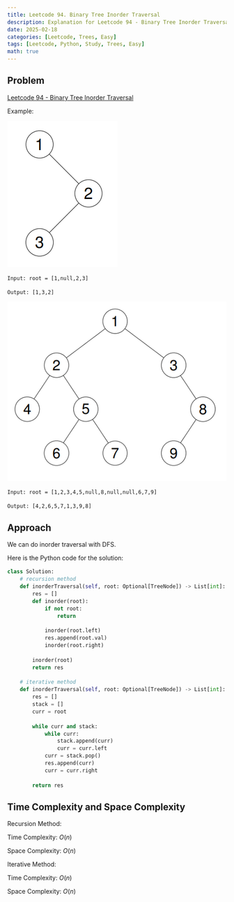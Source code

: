 ```yaml
---
title: Leetcode 94. Binary Tree Inorder Traversal
description: Explanation for Leetcode 94 - Binary Tree Inorder Traversal, and its solution in Python.
date: 2025-02-18
categories: [Leetcode, Trees, Easy]
tags: [Leetcode, Python, Study, Trees, Easy]
math: true
---
```


## Problem
[Leetcode 94 - Binary Tree Inorder Traversal](https://leetcode.com/problems/binary-tree-inorder-traversal/description/)

Example:

![Desktop View](/assets/img/leetcode/leetcode94-1.png)
```
Input: root = [1,null,2,3]

Output: [1,3,2]
```

![Desktop View](/assets/img/leetcode/leetcode94-2.png)
```
Input: root = [1,2,3,4,5,null,8,null,null,6,7,9]

Output: [4,2,6,5,7,1,3,9,8]
```

## Approach

We can do inorder traversal with DFS.

Here is the Python code for the solution:
```python
class Solution:
    # recursion method
    def inorderTraversal(self, root: Optional[TreeNode]) -> List[int]:
        res = []
        def inorder(root):
            if not root:
                return

            inorder(root.left)
            res.append(root.val)
            inorder(root.right)   
        
        inorder(root)
        return res  

    # iterative method
    def inorderTraversal(self, root: Optional[TreeNode]) -> List[int]:
        res = []
        stack = []
        curr = root

        while curr and stack:
            while curr:
                stack.append(curr)
                curr = curr.left
            curr = stack.pop()
            res.append(curr)
            curr = curr.right
        
        return res
``` 
## Time Complexity and Space Complexity

Recursion Method: 

Time Complexity: $O(n)$

Space Complexity: $O(n)$

Iterative Method:

Time Complexity: $O(n)$

Space Complexity: $O(n)$